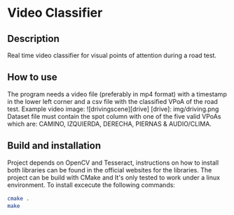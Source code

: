 # Video Classifier
## Description
Real time video classifier for visual points of attention during a road test.
## How to use
The program needs a video file (preferably in mp4 format) with a timestamp in the lower left corner and a csv file with the classified VPoA of the road test.
Example video image:
![drivingscene][drive]
[drive]: img/driving.png
Dataset file must contain the spot column with one of the five valid VPoAs which are: CAMINO, IZQUIERDA, DERECHA, PIERNAS & AUDIO/CLIMA.
## Build and installation
Project depends on OpenCV and Tesseract, instructions on how to install both libraries can be found in the official websites for the libraries.
The project can be build with CMake and It's only tested to work under a linux environment.
To install excecute the following commands:
```bash 
cmake .
make
```
